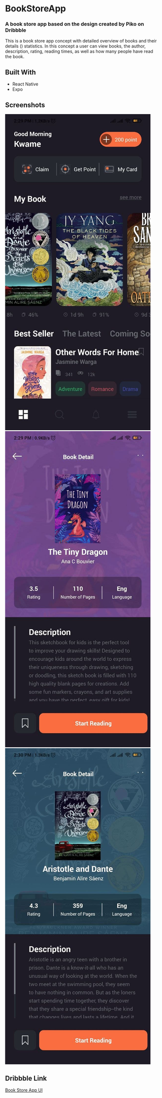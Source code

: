 # BookStoreApp

### A book store app based on the design created by Piko on Dribbble
This is a book store app concept with detailed overview of books and their details () statistics. In this concept a user can view books, the author, description, rating, reading times, as well as how many people have read the book.

## Built With
* React Native
* Expo


## Screenshots

![Expense Tracker App Scrnsht 1](assets/scrnshts/bkstrscrnsht1.jpg)
![Expense Tracker App Scrnsht 2](assets/scrnshts/bkstrscrnsht2.jpg)
![Expense Tracker App Scrnsht 3](assets/scrnshts/bkstrscrnsht3.jpg)


## Dribbble Link 

[Book Store App UI](https://dribbble.com/shots/14118636-Book-Store-App)
